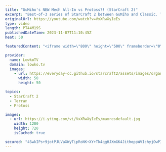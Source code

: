 ```yaml
---
title: "GuMiho's NEW Mech All-In vs Protoss?! (StarCraft 2)"
excerpt: "Best-of-3 series of StarCraft 2 between GuMiho and Classic. This series is one of the two semi-finals of the GSL Code S, season 3 of 2023. In these games both players clearly have build orders prepared for the opponent, as GuMiho decides to do the same new Mech all-in twice in a row. Support my work:"
originalUrl: https://youtube.com/watch?v=VxXRwXyIeEs
type: video
length: PT44M19S
publishedDateTime: 2023-11-07T11:10:45Z
heat: 50

featuredContent: "<iframe width=\"800\" height=\"500\" frameborder=\"0\" src=\"https://www.youtube.com/embed/VxXRwXyIeEs\" allow=\"accelerometer; autoplay; encrypted-media; gyroscope; picture-in-picture\" allowfullscreen></iframe>"

provider:
  name: LowkoTV
  domain: lowko.tv
  images:
    - url: https://everyday-cc.github.io/starcraft2/assets/images/organizations/lowko.tv-50x50.jpg
      width: 50
      height: 50

topics:
  - StarCraft 2
  - Terran
  - Protoss

images:
  - url: https://i.ytimg.com/vi/VxXRwXyIeEs/maxresdefault.jpg
    width: 1280
    height: 720
    isCached: true

secured: "4SwkIPs+9jotPJUVaXWyTipRoNK+XY+Tk4qgHJXmGK4JithoppWVIchyjOwPITT1nP62/mUE3bkaYO261AuT0hIasg2mPJtKM8YPHqhuiW6EhAvBJvRB4rOKw50an8hzUrtBt8djjBNp/2ylvcQtyFwUJDcEZsWmnkTZo9+NWO8eqQfhLPNqTjmxbizBecqeHJ988b8j7xxOjseSGUAiJAyc2f9/w0Lk84T5pkAko7Vih0jLKmlVkB2xu4YGrHYaOeaz6ekiAuGNwFTQyI/NxbWji/7Z4jd/58PwK3JtOZZWRcDtXsFMIGqdTeHJC9OwQn4ak+HMEQv8IMNzU4SQUoNsKG5oiWzczE4HunLq2oVa6eoBTqEsind8eJbXDQxzF0paa1yfSZEVuHr70SAU/gszKbJ/JA8O1PuOKl8QkTc=;LW6FdVBALno7ADS8cfE00Q=="
---
```


